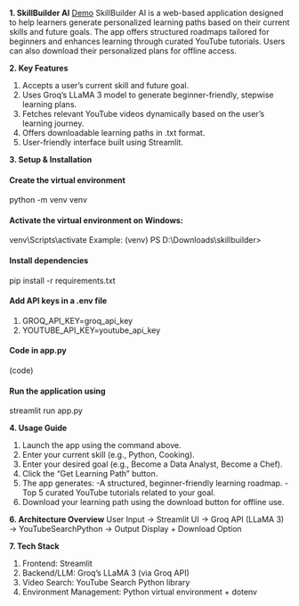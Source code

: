 **1. SkillBuilder AI**
[Demo](https://skill-builder-ai-gcmvtvpgsqeyyytbkerxh5.streamlit.app/)
SkillBuilder AI is a web-based application designed to help learners generate personalized learning paths based on their current skills and future goals. The app offers structured roadmaps tailored for beginners and enhances learning through curated YouTube tutorials. Users can also download their personalized plans for offline access.

**2. Key Features**
   1. Accepts a user’s current skill and future goal.
   2. Uses Groq’s LLaMA 3 model to generate beginner-friendly, stepwise learning plans.
   3. Fetches relevant YouTube videos dynamically based on the user’s learning journey.
   4. Offers downloadable learning paths in .txt format.
   5. User-friendly interface built using Streamlit.

**3. Setup & Installation**
   #### Create the virtual environment
   python -m venv venv
   #### Activate the virtual environment on Windows:
   venv\Scripts\activate  Example: (venv) PS D:\Downloads\skillbuilder>
   #### Install dependencies
   pip install -r requirements.txt
   #### Add API keys in a .env file
   1. GROQ_API_KEY=groq_api_key
   2. YOUTUBE_API_KEY=youtube_api_key
   #### Code in app.py
   (code)
   #### Run the application using
   streamlit run app.py

**4. Usage Guide**
   1. Launch the app using the command above.
   2. Enter your current skill (e.g., Python, Cooking).
   3. Enter your desired goal (e.g., Become a Data Analyst, Become a Chef).
   4. Click the “Get Learning Path” button.
   5. The app generates:
      -A structured, beginner-friendly learning roadmap.
      -Top 5 curated YouTube tutorials related to your goal.
   6. Download your learning path using the download button for offline use.
   
**6. Architecture Overview**
   User Input -> Streamlit UI -> Groq API (LLaMA 3) -> YouTubeSearchPython -> Output Display + Download Option
   
**7. Tech Stack**
   1. Frontend: Streamlit
   2. Backend/LLM: Groq’s LLaMA 3 (via Groq API)
   3. Video Search: YouTube Search Python library
   4. Environment Management: Python virtual environment + dotenv
      
      
      
      
      
      
      
      
      
      
      
      
      
      
   
   
   




   
   


   
   


   
   

